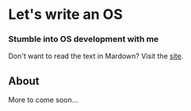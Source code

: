 # Let's write an OS
### Stumble into OS development with me
Don't want to read the text in Mardown? Visit the [site](https://stephpav.com/articles/lets-write-an-os.html).

## About
More to come soon...
